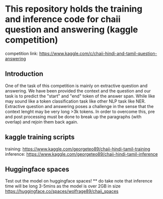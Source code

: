 # This repository holds the training and inference code for chaii question and answering (kaggle competition)
competition link: https://www.kaggle.com/c/chaii-hindi-and-tamil-question-answering

## Introduction
One of the task of this competition is mainly on extractive question and answering. We have been provided the context and the question and our task is to predict the "start" and "end" token of the answer span. While like may sound like a token classification task like other NLP task like NER. Extractive question and answering poses a challenge in the sense that the context lenght may be very long >3k tokens. In order to overcome this, pre and post processing must be done to break up the paragraphs (with overlap) and rejoin them back again.


## kaggle training scripts
training: https://www.kaggle.com/georgeteo89/chaii-hindi-tamil-training
inference: https://www.kaggle.com/georgeteo89/chaii-hindi-tamil-inference

## Huggingface spaces
Test out the model on huggingface spaces!
** do take note that inference time will be long 3-5mins as the model is over 2GB in size
https://huggingface.co/spaces/wolfrage89/chaii_spaces